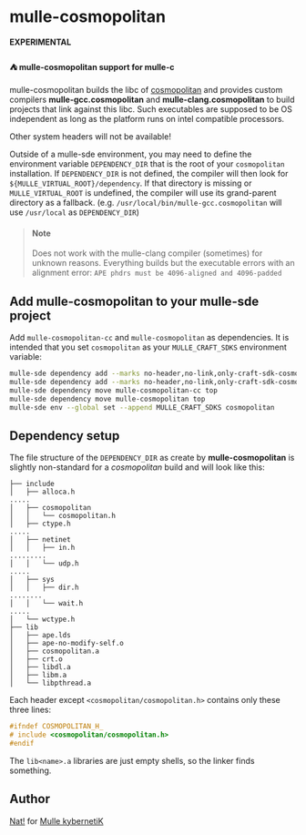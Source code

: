 # mulle-cosmopolitan

**EXPERIMENTAL**

#### ⛺ mulle-cosmopolitan support for mulle-c

mulle-cosmopolitan builds the libc of [cosmopolitan](https://github.com/jart/cosmopolitan)
and provides custom compilers **mulle-gcc.cosmopolitan** and **mulle-clang.cosmopolitan**
to build projects that link against this libc. Such executables are supposed to
be OS independent as long as the platform runs on intel compatible processors.

Other system headers will not be available!

Outside of a mulle-sde environment, you may need to define the environment
variable `DEPENDENCY_DIR` that is the root of your `cosmopolitan` installation.
If `DEPENDENCY_DIR` is not defined, the compiler will then look for
`${MULLE_VIRTUAL_ROOT}/dependency`. If that directory is missing or
`MULLE_VIRTUAL_ROOT` is undefined, the compiler will use its grand-parent
directory as a fallback. (e.g. `/usr/local/bin/mulle-gcc.cosmopolitan`
will use `/usr/local` as `DEPENDENCY_DIR`)

> #### Note
>
> Does not work with the mulle-clang compiler (sometimes) for unknown reasons.
> Everything builds but the executable errors with an alignment error:
> `APE phdrs must be 4096-aligned and 4096-padded`

## Add mulle-cosmopolitan to your mulle-sde project

Add `mulle-cosmopolitan-cc` and `mulle-cosmopolitan` as dependencies. It is
intended that you set `cosmopolitan` as your `MULLE_CRAFT_SDKS` environment variable:

``` sh
mulle-sde dependency add --marks no-header,no-link,only-craft-sdk-cosmopolitan --github mulle-cc mulle-cosmopolitan
mulle-sde dependency add --marks no-header,no-link,only-craft-sdk-cosmopolitan --github mulle-cc mulle-cosmopolitan-cc
mulle-sde dependency move mulle-cosmopolitan-cc top
mulle-sde dependency move mulle-cosmopolitan top
mulle-sde env --global set --append MULLE_CRAFT_SDKS cosmopolitan
```

## Dependency setup

The file structure of the `DEPENDENCY_DIR` as create by **mulle-cosmopolitan**
is slightly non-standard for a *cosmopolitan* build and will look like this:

```
├── include
│   ├── alloca.h
.....
│   ├── cosmopolitan
│   │   └── cosmopolitan.h
│   ├── ctype.h
.....
│   ├── netinet
│   │   ├── in.h
.........
│   │   └── udp.h
.....
│   ├── sys
│   │   ├── dir.h
........
│   │   └── wait.h
.....
│   └── wctype.h
├── lib
│   ├── ape.lds
│   ├── ape-no-modify-self.o
│   ├── cosmopolitan.a
│   ├── crt.o
│   ├── libdl.a
│   ├── libm.a
│   └── libpthread.a
```

Each header except `<cosmopolitan/cosmopolitan.h>` contains only these three
lines:

``` c
#ifndef COSMOPOLITAN_H_
# include <cosmopolitan/cosmopolitan.h>
#endif
```

The `lib<name>.a` libraries are just empty shells, so the linker finds
something.


## Author

[Nat!](//www.mulle-kybernetik.com/weblog) for
[Mulle kybernetiK](//www.mulle-kybernetik.com)
